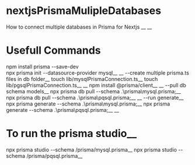 # nextjsPrismaMulipleDatabases
How to connect multiple databases in Prisma for Nextjs
__
__
# Usefull Commands
npm install prisma --save-dev <br />
npx prisma init --datasource-provider mysql__
__
--create multiple prisma.ts files in db folder__
touch lib/mysqlPrismaConnection.ts__
touch lib/pgsqlPrismaConnection.ts__
__
npm install @prisma/client__
__
--pull db schema models__
npx prisma db pull --schema .\prisma\mysql.prisma;__
npx prisma db pull --schema .\prisma\pqsql.prisma;__
__
--run generate__
npx prisma generate --schema .\prisma\mysql.prisma;__
npx prisma generate --schema .\prisma\pqsql.prisma;__
__
# To run the prisma studio__
npx prisma studio --schema /prisma/mysql.prisma__ 
npx prisma studio --schema /prisma/pqsql.prisma__
